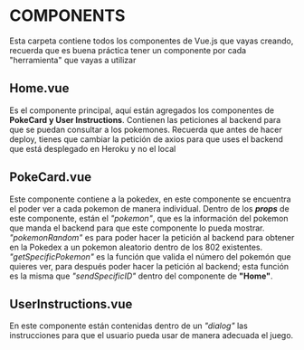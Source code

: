 # COMPONENTS

Esta carpeta contiene todos los componentes de Vue.js que vayas creando, recuerda que es buena práctica tener un componente por cada "herramienta" que vayas a utilizar

## Home.vue
Es el componente principal, aquí están agregados los componentes de **PokeCard y User Instructions**.
Contienen las peticiones al backend para que se puedan consultar a los pokemones. Recuerda que antes de hacer deploy, tienes que cambiar la petición de axios para que uses el backend que está desplegado en Heroku y no el local

## PokeCard.vue
Este componente contiene a la pokedex, en este componente se encuentra el poder ver a cada pokemon de manera individual.
Dentro de los ***props*** de este componente, están el *"pokemon"*, que es la información del pokemon que manda el backend para que este componente lo pueda mostrar. *"pokemonRandom"* es para poder hacer la petición al backend para obtener en la Pokedex a un pokemon aleatorio dentro de los 802 existentes. *"getSpecificPokemon"* es la función que valida el número del pokemón que quieres ver, para después poder hacer la petición al backend; esta función es la misma que *"sendSpecificID"* dentro del componente de **"Home"**.

## UserInstructions.vue
En este componente están contenidas dentro de un *"dialog"* las instrucciones para que el usuario pueda usar de manera adecuada el juego.

